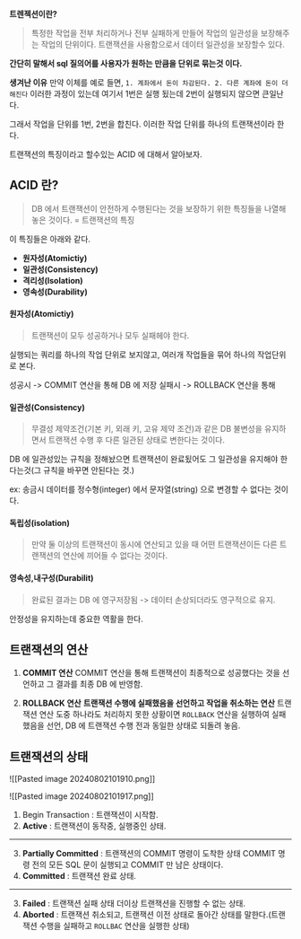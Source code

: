 **트렌젝션이란?**
>특정한 작업을 전부 처리하거나 전부 실패하게 만들어 작업의 일관성을 보장해주는 작업의 단위이다.  트랜잭션을 사용함으로서 데이터 일관성을 보장할수 있다.

**간단히 말해서 sql 질의어를 사용자가 원하는 만큼을 단위로 묶는것 이다.**

**생겨난 이유**
만약 이체를 예로 들면, ``1. 계좌에서 돈이 차감된다. 2. 다른 계좌에 돈이 더해진다``
이러한 과정이 있는데 여기서 1번은 실행 됬는데 2번이 실행되지 않으면 큰일난다. 

그래서 작업을 단위를 1번, 2번을 합친다. 
이러한 작업 단위를 하나의 트랜잭션이라 한다.


트랜잭션의 특징이라고 할수있는 ACID 에 대해서 알아보자.

## ACID 란?
>DB 에서 트랜잭션이 안전하게 수행된다는 것을 보장하기 위한 특징들을 나열해 놓은 것이다.
= 트랜잭션의 특징

이 특징들은 아래와 같다.
* **원자성(Atomictiy)**
* **일관성(Consistency)**
* **격리성(lsolation)**
* **영속성(Durability)**

#### 원자성(Atomictiy)

>트랜잭션이 모두 성공하거나 모두 실패헤야 한다.

실행되는 쿼리를 하나의 작업 단위로 보지않고, 여러개 작업들을 묶어 하나의 작업단위로 본다.

성공시 -> COMMIT 연산을 통해 DB 에 저장
실패시 -> ROLLBACK 연산을 통해 

#### 일관성(Consistency)

> 무결성 제약조건(기본 키, 외래 키, 고유 제약 조건)과 같은 DB 불변성을 유지하면서 트랜잭션 수행 후 다른 일관된 상태로 변한다는 것이다.

DB 에 일관성있는 규칙을 정해놨으면 트랜잭션이 완료됬어도 그 일관성을 유지해야 한다는것(그 규칙을 바꾸면 안된다는 것.)

ex: 송금시 데이터를 정수형(integer) 에서 문자열(string) 으로 변경할 수 없다는 것이다.


#### 독립성(isolation)

>만약 둘 이상의 트랜잭션이 동시에 연산되고 있을 때 어떤 트랜잭션이든 다른 트랜잭션의 연산에 끼어들 수 없다는 것이다.

#### 영속성,내구성(Durabilit)
>완료된 결과는 DB 에 영구저장됨 -> 데이터 손상되더라도 영구적으로 유지.


안정성을 유지하는데 중요한 역활을 한다.


## 트랜잭션의 연산

1) **COMMIT 연산**
COMMIT 연산을 통해 트랜잭션이 최종적으로 성공했다는 것을 선언하고 그 결과를 최종 DB 에 반영함.

2. **ROLLBACK 연산**
**트랜잭션 수행에 실패했음을 선언하고 작업을 취소하는 연산** 트랜잭션 연산 도중 하나라도 처리하지 못한 상황이면 ``ROLLBACK`` 연산을 실행하여 실패했음을 선언, DB 에 트랜잭션 수행 전과 동일한 상태로 되돌려 놓음.

## 트랜잭션의 상태
![[Pasted image 20240802101910.png]]

![[Pasted image 20240802101917.png]]

1. Begin Transaction : 트랜잭션이 시작함.
2. **Active** : 트랜잭션이 동작중, 실행중인 상태.
---
3. **Partially Committed** : 트랜잭션의 COMMIT 명령이 도착한 상태 COMMIT 명령 전의 모든 SQL 문이 실행되고 COMMIT 만 남은 상태이다. 
4. **Committed** : 트랜잭션 완료 상태.
---
3.  **Failed** : 트랜잭션 실패 상태 더이상 트랜잭션을 진행할 수 없는 상태.
4. **Aborted** : 트랜잭션 취소되고, 트랜잭션 이전 상태로 돌아간 상태를 말한다.(트랜잭션 수행을 실패하고 ``ROLLBAC`` 연산을 실행한 상태)

